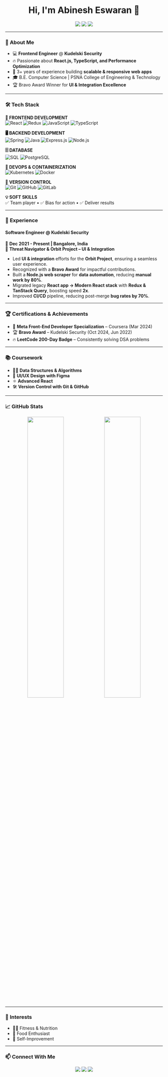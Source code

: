 <h1 align="center">Hi, I'm Abinesh Eswaran 👋</h1>
<p align="center">
  <a href="https://www.linkedin.com/in/abineshe" target="_blank"><img src="https://img.shields.io/badge/LinkedIn-0077B5?style=flat-square&logo=linkedin&logoColor=white"></a>
  <a href="mailto:heyabinesh@gmail.com"><img src="https://img.shields.io/badge/Email-D14836?style=flat-square&logo=gmail&logoColor=white"></a>
  <a href="https://abinesheswaran.github.io"><img src="https://img.shields.io/badge/Portfolio-24292e?style=flat-square&logo=github&logoColor=white"></a>
</p>

---

### 🚀 **About Me**
- 💻 **Frontend Engineer** @ **Kudelski Security**
- 🔥 Passionate about **React.js, TypeScript, and Performance Optimization**
- 🎯 3+ years of experience building **scalable & responsive web apps**
- 🎓 B.E. Computer Science | PSNA College of Engineering & Technology
- 🏆 Bravo Award Winner for **UI & Integration Excellence**

---

### 🛠️ **Tech Stack**  

**🚀 FRONTEND DEVELOPMENT**  
![React](https://img.shields.io/badge/React-20232A?style=flat-square&logo=react&logoColor=61DAFB) 
![Redux](https://img.shields.io/badge/Redux-764ABC?style=flat-square&logo=redux&logoColor=white) 
![JavaScript](https://img.shields.io/badge/JavaScript-F7DF1E?style=flat-square&logo=javascript&logoColor=black) 
![TypeScript](https://img.shields.io/badge/TypeScript-007ACC?style=flat-square&logo=typescript&logoColor=white)  

**🖥️ BACKEND DEVELOPMENT**  
![Spring](https://img.shields.io/badge/Spring-6DB33F?style=flat-square&logo=spring&logoColor=white) 
![Java](https://img.shields.io/badge/Java-ED8B00?style=flat-square&logo=java&logoColor=white) 
![Express.js](https://img.shields.io/badge/Express.js-000000?style=flat-square&logo=express&logoColor=white) 
![Node.js](https://img.shields.io/badge/Node.js-339933?style=flat-square&logo=node.js&logoColor=white)  

**🗄️ DATABASE**  
![SQL](https://img.shields.io/badge/SQL-4479A1?style=flat-square&logo=postgresql&logoColor=white) 
![PostgreSQL](https://img.shields.io/badge/PostgreSQL-336791?style=flat-square&logo=postgresql&logoColor=white)  

**🐳 DEVOPS & CONTAINERIZATION**  
![Kubernetes](https://img.shields.io/badge/Kubernetes-326CE5?style=flat-square&logo=kubernetes&logoColor=white) 
![Docker](https://img.shields.io/badge/Docker-2496ED?style=flat-square&logo=docker&logoColor=white)  

**🔗 VERSION CONTROL**  
![Git](https://img.shields.io/badge/Git-F05032?style=flat-square&logo=git&logoColor=white) 
![GitHub](https://img.shields.io/badge/GitHub-181717?style=flat-square&logo=github&logoColor=white) 
![GitLab](https://img.shields.io/badge/GitLab-FCA121?style=flat-square&logo=gitlab&logoColor=white)  

**💡 SOFT SKILLS**  
✅ Team player • ✅ Bias for action • ✅ Deliver results  

---

### 🎯 **Experience**
#### **Software Engineer @ Kudelski Security**
📍 **Dec 2021 - Present | Bangalore, India**  
🔹 **Threat Navigator & Orbit Project – UI & Integration**  
- Led **UI & integration** efforts for the **Orbit Project**, ensuring a seamless user experience.  
- Recognized with a **Bravo Award** for impactful contributions.  
- Built a **Node.js web scraper** for **data automation**, reducing **manual work by 80%**.  
- Migrated legacy **React app → Modern React stack** with **Redux & TanStack Query**, boosting speed **2x**.  
- Improved **CI/CD** pipeline, reducing post-merge **bug rates by 70%**.

---

### 🏆 **Certifications & Achievements**
- 📜 **Meta Front-End Developer Specialization** – Coursera (Mar 2024)  
- 🏆 **Bravo Award** – Kudelski Security (Oct 2024, Jun 2022)  
- 🔥 **LeetCode 200-Day Badge** – Consistently solving DSA problems  

---

### 📚 **Coursework**
- 🧑‍💻 **Data Structures & Algorithms**
- 🎨 **UI/UX Design with Figma**
- ⚛️ **Advanced React**
- 🛠️ **Version Control with Git & GitHub**

---

### 📈 **GitHub Stats**
<p align="center">
  <img src="https://github-readme-stats.vercel.app/api?username=abinesheswaran&show_icons=true&theme=radical" width="48%" />
  <img src="https://github-readme-streak-stats.herokuapp.com/?user=abinesheswaran&theme=radical" width="48%" />
</p>

---

### 🌱 **Interests**
- 🏋️‍♂️ Fitness & Nutrition
- 🍜 Food Enthusiast
- 📖 Self-Improvement  

---

### 📫 **Connect With Me**
<p align="center">
  <a href="https://www.linkedin.com/in/abineshe" target="_blank"><img src="https://img.shields.io/badge/LinkedIn-0077B5?style=flat-square&logo=linkedin&logoColor=white"></a>
  <a href="mailto:heyabinesh@gmail.com"><img src="https://img.shields.io/badge/Email-D14836?style=flat-square&logo=gmail&logoColor=white"></a>
  <a href="https://abinesheswaran.github.io"><img src="https://img.shields.io/badge/Portfolio-24292e?style=flat-square&logo=github&logoColor=white"></a>
</p>
